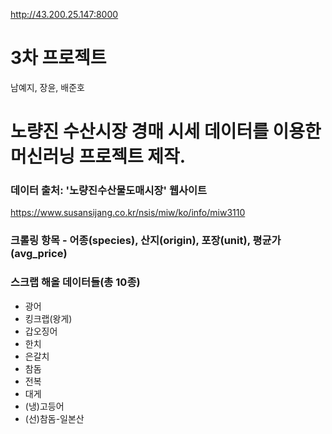 http://43.200.25.147:8000

# 3차 프로젝트
남예지, 장윤, 배준호

# 노량진 수산시장 경매 시세 데이터를 이용한 머신러닝 프로젝트 제작.

### 데이터 출처: '노량진수산물도매시장' 웹사이트
https://www.susansijang.co.kr/nsis/miw/ko/info/miw3110

### 크롤링 항목 - 어종(species), 산지(origin), 포장(unit), 평균가(avg_price)

### 스크랩 해올 데이터들(총 10종)
  - 광어
  - 킹크랩(왕게)
  - 갑오징어
  - 한치
  - 은갈치
  - 참돔
  - 전복
  - 대게
  - (냉)고등어
  - (선)참돔-일본산


